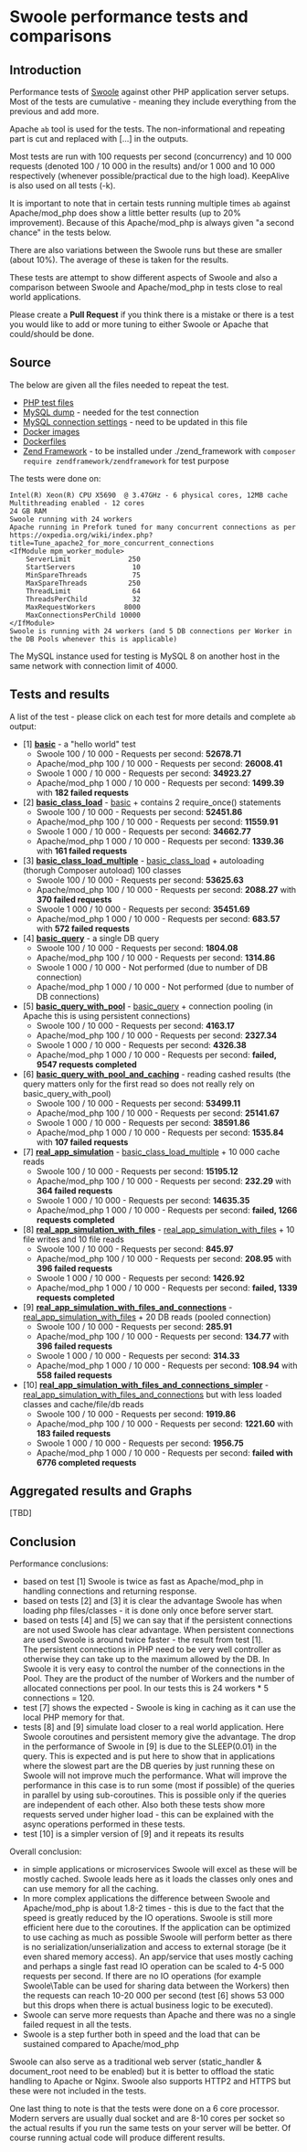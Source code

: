 # Swoole performance tests and comparisons

## Introduction

Performance tests of [Swoole](https://www.swoole.co.uk/) against other PHP application server setups. Most of the tests are cumulative - meaning they include everything from the previous and add more.

Apache `ab` tool is used for the tests. The non-informational and repeating part is cut and replaced with [...] in the outputs.

Most tests are run with 100 requests per second (concurrency) and 10 000 requests (denoted 100 / 10 000 in the results) and/or 1 000 and 10 000 respectively (whenever possible/practical due to the high load). KeepAlive is also used on all tests (-k).

It is important to note that in certain tests running multiple times `ab` against Apache/mod_php does show a little better results (up to 20% improvement). Because of this Apache/mod_php is always given "a second chance" in the tests below.

There are also variations between the Swoole runs but these are smaller (about 10%). The average of these is taken for the results.

These tests are attempt to show different aspects of Swoole and also a comparison between Swoole and Apache/mod_php in tests close to real world applications.

Please create a **Pull Request** if you think there is a mistake or there is a test you would like to add or more tuning to either Swoole or Apache that could/should be done.

## Source

The below are given all the files needed to repeat the test.

- [PHP test files](https://github.com/kenashkov/swoole-performance-tests/)
- [MySQL dump](https://github.com/kenashkov/swoole-performance-tests/blob/master/test_db_dump.sql) - needed for the test connection
- [MySQL connection settings](https://github.com/kenashkov/swoole-performance-tests/blob/master/conn_settings.php) - need to be updated in this file
- [Docker images](https://cloud.docker.com/u/kenashkov/repository/docker/kenashkov/php-tests)
- [Dockerfiles](https://github.com/kenashkov/php-tests-dockerfiles)
- [Zend Framework](https://framework.zend.com/downloads) - to be installed under ./zend_framework with `composer require zendframework/zendframework` for test purpose

The tests were done on:
```
Intel(R) Xeon(R) CPU X5690  @ 3.47GHz - 6 physical cores, 12MB cache
Multithreading enabled - 12 cores
24 GB RAM
Swoole running with 24 workers
Apache running in Prefork tuned for many concurrent connections as per https://oxpedia.org/wiki/index.php?title=Tune_apache2_for_more_concurrent_connections
<IfModule mpm_worker_module>
    ServerLimit              250
    StartServers              10
    MinSpareThreads           75
    MaxSpareThreads          250 
    ThreadLimit               64
    ThreadsPerChild           32
    MaxRequestWorkers       8000
    MaxConnectionsPerChild 10000
</IfModule>
Swoole is running with 24 workers (and 5 DB connections per Worker in the DB Pools whenever this is applicable)
```

The MySQL instance used for testing is MySQL 8 on another host in the same network with connection limit of 4000.

## Tests and results

A list of the test - please click on each test for more details and complete `ab` output:
- [1] **[basic](./basic/)** - a "hello world" test
  - Swoole 100 / 10 000 - Requests per second: **52678.71**
  - Apache/mod_php 100 / 10 000 - Requests per second: **26008.41**
  - Swoole 1 000 / 10 000 - Requests per second: **34923.27**
  - Apache/mod_php 1 000 / 10 000 - Requests per second: **1499.39** with **182 failed requests**
- [2] **[basic_class_load](./basic_class_load/)** - [basic](./basic/) + contains 2 require_once() statements
  - Swoole 100 / 10 000 - Requests per second: **52451.86**
  - Apache/mod_php 100 / 10 000 - Requests per second: **11559.91**
  - Swoole 1 000 / 10 000 - Requests per second: **34662.77**
  - Apache/mod_php 1 000 / 10 000 - Requests per second: **1339.36** with **161 failed requests**
- [3] **[basic_class_load_multiple](./basic_class_load_multiple/)** - [basic_class_load](./basic_class_load/) + autoloading (thorugh Composer autoload) 100 classes 
  - Swoole 100 / 10 000 - Requests per second: **53625.63**
  - Apache/mod_php 100 / 10 000 - Requests per second: **2088.27** with **370 failed requests**
  - Swoole 1 000 / 10 000 - Requests per second: **35451.69**
  - Apache/mod_php 1 000 / 10 000 - Requests per second: **683.57** with **572 failed requests**
- [4] **[basic_query](./basic_query/)** - a single DB query
  - Swoole 100 / 10 000 - Requests per second: **1804.08**
  - Apache/mod_php 100 / 10 000 - Requests per second: **1314.86**
  - Swoole 1 000 / 10 000 - Not performed (due to number of DB connection)
  - Apache/mod_php 1 000 / 10 000 - Not performed (due to number of DB connections)
- [5] **[basic_query_with_pool](./basic_query_with_pool/)** - [basic_query](./basic_query/) + connection pooling (in Apache this is using persistent connections)
  - Swoole 100 / 10 000 - Requests per second: **4163.17**
  - Apache/mod_php 100 / 10 000 - Requests per second: **2327.34**
  - Swoole 1 000 / 10 000 - Requests per second: **4326.38**
  - Apache/mod_php 1 000 / 10 000 - Requests per second: **failed, 9547 requests completed**
- [6] **[basic_query_with_pool_and_caching](./basic_query_with_pool_and_caching)** - reading cashed results (the query matters only for the first read so does not really rely on basic_query_with_pool)
  - Swoole 100 / 10 000 - Requests per second: **53499.11**
  - Apache/mod_php 100 / 10 000 - Requests per second: **25141.67**
  - Swoole 1 000 / 10 000 - Requests per second: **38591.86**
  - Apache/mod_php 1 000 / 10 000 - Requests per second: **1535.84** with **107 failed requests**
- [7] **[real_app_simulation](./real_app_simulation/)** - [basic_class_load_multiple](./basic_class_load_multiple/) + 10 000 cache reads
  - Swoole 100 / 10 000 - Requests per second: **15195.12**
  - Apache/mod_php 100 / 10 000 - Requests per second: **232.29** with **364 failed requests**
  - Swoole 1 000 / 10 000 - Requests per second: **14635.35**
  - Apache/mod_php 1 000 / 10 000 - Requests per second: **failed, 1266 requests completed**
- [8] **[real_app_simulation_with_files](./real_app_simulation_with_files/)** - [real_app_simulation_with_files](./real_app_simulation_with_files/) + 10 file writes and 10 file reads
  - Swoole 100 / 10 000 - Requests per second: **845.97**
  - Apache/mod_php 100 / 10 000 - Requests per second: **208.95** with **396 failed requests**
  - Swoole 1 000 / 10 000 - Requests per second: **1426.92**
  - Apache/mod_php 1 000 / 10 000 - Requests per second: **failed, 1339 requests completed**
- [9] **[real_app_simulation_with_files_and_connections](./real_app_simulation_with_files_and_connections/)** - [real_app_simulation_with_files](./real_app_simulation_with_files/) + 20 DB reads (pooled connection)
  - Swoole 100 / 10 000 - Requests per second: **285.91**
  - Apache/mod_php 100 / 10 000 - Requests per second: **134.77** with **396 failed requests**
  - Swoole 1 000 / 10 000 - Requests per second: **314.33**
  - Apache/mod_php 1 000 / 10 000 - Requests per second: **108.94** with **558 failed requests**
- [10] **[real_app_simulation_with_files_and_connections_simpler](./real_app_simulation_with_files_and_connections_simpler/)** - [real_app_simulation_with_files_and_connections](./real_app_simulation_with_files_and_connections/) but with less loaded classes and cache/file/db reads
  - Swoole 100 / 10 000 - Requests per second: **1919.86**
  - Apache/mod_php 100 / 10 000 - Requests per second: **1221.60** with **183 failed requests**
  - Swoole 1 000 / 10 000 - Requests per second: **1956.75**
  - Apache/mod_php 1 000 / 10 000 - Requests per second: **failed with 6776 completed requests**

## Aggregated results and Graphs

[TBD]

## Conclusion

Performance conclusions:
- based on test [1] Swoole is twice as fast as Apache/mod_php in handling connections and returning response.
- based on tests [2] and [3] it is clear the advantage Swoole has when loading php files/classes - it is done only once before server start.
- based on tests [4] and [5] we can say that if the persistent connections are not used Swoole has clear advantage. When persistent connections are used Swoole is around twice faster - the result from test [1].  
The persistent connections in PHP need to be very well controller as otherwise they can take up to the maximum allowed by the DB. In Swoole it is very easy to control the number of the connections in the Pool. They are the product of the number of Workers and the number of allocated connections per pool. In our tests this is 24 workers * 5 connections = 120.
- test [7] shows the expected - Swoole is king in caching as it can use the local PHP memory for that.
- tests [8] and [9] simulate load closer to a real world application. Here Swoole coroutines and persistent memory give the advantage. The drop in the performance of Swoole in [9] is due to the SLEEP(0.01) in the query. This is expected and is put here to show that in applications where the slowest part are the DB queries by just running these on Swoole will not improve much the performance.
What will improve the performance in this case is to run some (most if possible) of the queries in parallel by using sub-coroutines. This is possible only if the queries are independent of each other.
Also both these tests show more requests served under higher load - this can be explained with the async operations performed in these tests.
- test [10] is a simpler version of [9] and it repeats its results

Overall conclusion:
- in simple applications or microservices Swoole will excel as these will be mostly cached. Swoole leads here as it loads the classes only ones and can use memory for all the caching.
- In more complex applications the difference between Swoole and Apache/mod_php is about 1.8-2 times - this is due to the fact that the speed is greatly reduced by the IO operations. Swoole is still more efficient here due to the coroutines.
If the application can be optimized to use caching as much as possible Swoole will perform better as there is no serialization/unserialization and access to external storage (be it even shared memory access).
An app/service that uses mostly caching and perhaps a single fast read IO operation can be scaled to 4-5 000 requests per second.
If there are no IO operations (for example Swoole\Table can be used for sharing data between the Workers) then the requests can reach 10-20 000 per second (test [6] shows 53 000 but this drops when there is actual business logic to be executed).
- Swoole can serve more requests than Apache and there was no a single failed request in all the tests.
- Swoole is a step further both in speed and the load that can be sustained compared to Apache/mod_php

Swoole can also serve as a traditional web server (static_handler & document_root need to be enabled) but it is better to offload the static handling to Apache or Nginx.
Swoole also supports HTTP2 and HTTPS but these were not included in the tests.

One last thing to note is that the tests were done on a 6 core processor. Modern servers are usually dual socket and are 8-10 cores per socket so the actual results if you run the same tests on your server will be better.
Of course running actual code will produce different results.